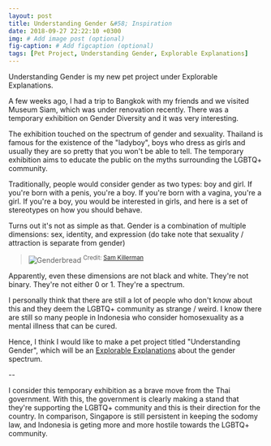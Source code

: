 ```yaml
---
layout: post
title: Understanding Gender &#58; Inspiration
date: 2018-09-27 22:22:10 +0300
img: # Add image post (optional)
fig-caption: # Add figcaption (optional)
tags: [Pet Project, Understanding Gender, Explorable Explanations]
---
```


Understanding Gender is my new pet project under Explorable Explanations. 

A few weeks ago, I had a trip to Bangkok with my friends and we visited Museum Siam, which was under renovation recently. There was a temporary exhibition on Gender Diversity and it was very interesting.

The exhibition touched on the spectrum of gender and sexuality. Thailand is famous for the existence of the "ladyboy", boys who dress as girls and usually they are so pretty that you won't be able to tell. The temporary exhibition aims to educate the public on the myths surrounding the LGBTQ+ community.

Traditionally, people would consider gender as two types: boy and girl.
If you're born with a penis, you're a boy. If you're born with a vagina, you're a girl. If you're a boy, you would be interested in girls, and here is a set of stereotypes on how you should behave.

Turns out it's not as simple as that. 
Gender is a combination of multiple dimensions: sex, identity, and expression (do take note that sexuality / attraction is separate from gender)

> ![Genderbread]({{site.baseurl}}/assets/img/post/6-genderbread.jpg)
<sup>Credit: [Sam Killerman](http://itspronouncedmetrosexual.com/author/sam-killermann/)</sup>


Apparently, even these dimensions are not black and white. They're not binary. They're not either 0 or 1. They're a spectrum.

I personally think that there are still a lot of people who don't know about this and they deem the LGBTQ+ community as strange / weird. I know there are still so many people in Indonesia who consider homosexuality as a mental illness that can be cured. 

Hence, I think I would like to make a pet project titled "Understanding Gender", which will be an [Explorable Explanations](https://explorabl.es/) about the gender spectrum.

--

I consider this temporary exhibition as a brave move from the Thai government. With this, the government is clearly making a stand that they're supporting the LGBTQ+ community and this is their direction for the country. In comparison, Singapore is still persistent in keeping the sodomy law, and Indonesia is geting more and more hostile towards the LGBTQ+ community.

